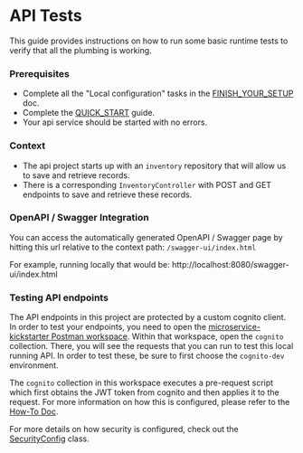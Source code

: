 # API Tests

This guide provides instructions on how to run some basic runtime tests to verify that all the
plumbing is working.

### Prerequisites
* Complete all the "Local configuration" tasks in the
  [FINISH_YOUR_SETUP](FINISH_YOUR_SETUP.md) doc.
* Complete the [QUICK_START](QUICK_START.md) guide.
* Your api service should be started with no errors.

### Context
* The api project starts up with an `inventory` repository that will allow us to save and 
retrieve records.  
* There is a corresponding `InventoryController` with POST and GET endpoints to save and retrieve these records.



### OpenAPI / Swagger Integration
You can access the automatically generated OpenAPI / Swagger page by hitting this
url relative to the context path: `/swagger-ui/index.html`

For example, running locally that would be: http://localhost:8080/swagger-ui/index.html

### Testing API endpoints
The API endpoints in this project are protected by a custom cognito client.  In order to test
your endpoints, you need to open the [microservice-kickstarter Postman workspace](https://betfanatics-com.postman.co/workspace/0f66ac37-0e1b-42d2-b378-ee7d4f52b599).
Within that workspace, open the `cognito` collection.  There, you will see the requests that you
can run to test this local running API.  In order to test these, be sure to first choose the `cognito-dev` environment.

The `cognito` collection in this workspace executes a pre-request script which first obtains the
JWT token from cognito and then applies it to the request.  For more information on how this is 
configured, please refer to the [How-To Doc](https://betfanatics.atlassian.net/wiki/spaces/~630044b443e43992b9a3e6f2/pages/435847938/How-To+Secure+Spring+Boot+endpoints+using+Spring+Security+and+OAuth2+OIDC#2.-Configure-Spring-Security-in-the-Server).

For more details on how security is configured, check out the [SecurityConfig](src/main/java/com/betfanatics/exchange/order/config/SecurityConfig.java) class.
